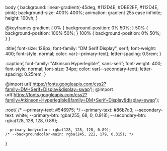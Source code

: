 body {
	background: linear-gradient(-45deg, #112D4E, #DBE2EF, #112D4E, pink);
	background-size: 400% 400%;
	animation: gradient 25s ease infinite;
	height: 100vh;
}

@keyframes gradient {
	0% {
		background-position: 0% 50%;
	}
	50% {
		background-position: 100% 50%;
	}
	100% {
		background-position: 0% 50%;
	}
}

.title{
    font-size: 129px;
    font-family: "DM Serif Display", serif;
    font-weight: 400;
    font-style: normal;
    color: var(--primary-text);
    letter-spacing: 0.5rem;
}

.caption{
        font-family: "Atkinson Hyperlegible", sans-serif;
        font-weight: 400;
        font-style: normal;
        font-size: 34px;
        color: var(--secondary-text); 
        letter-spacing: 0.25rem;
}

@import url('https://fonts.googleapis.com/css2?family=DM+Serif+Display&display=swap');
@import url('https://fonts.googleapis.com/css2?family=Atkinson+Hyperlegible&family=DM+Serif+Display&display=swap');

:root{
    /* --primary-text: #546975; */
    --primary-text: #86b7d3;
    --secondary-text: white;
    --primary-btn: rgba(255, 68, 0, 0.918);
    --secondary-btn: rgba(128, 128, 128, 0.89);

    --primary-bodycolor: rgba(128, 128, 128, 0.89);
    /* --backgroundcolor-main: rgba(245, 222, 179, 0.315); */
}